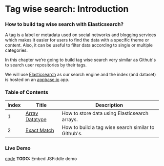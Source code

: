 # Tag wise search: Introduction

### How to build tag wise search with Elasticsearch?

A tag is a label or metadata used on social networks and blogging services which makes it easier for users to find the data with a specific theme or content. Also, it can be useful to filter data according to single or multiple categories.

In this chapter we’re going to build tag wise search very similar as Github's to search user repositories by their tags.

We will use [Elasticsearch](https://www.elastic.co/products/elasticsearch) as our search engine and the index (and dataset) is hosted on an [appbase.io](https://appbase.io) app.

### Table of Contents

| Index     | Title    | Description |
| ---------- | ---------- |---------|
| 1          | [Array Datatype](https://appbaseio.gitbooks.io/esc/content/tagwise-search/arrays.html) | How to store data using Elasticsearch arrays. |
| 2       | [Exact Match](https://appbaseio.gitbooks.io/esc/content/tagwise-search/exact-match.html) | How to build a tag wise search similar to Github's. |

### Live Demo
<script async src="//jsfiddle.net/1b8tcxs4/3/embed/"></script>
[code](https://jsfiddle.net/1b8tcxs4/3/)
**TODO:** Embed JSFiddle demo
